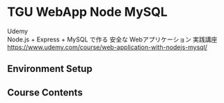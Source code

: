 # TGU WebApp Node MySQL

Udemy  
Node.js + Express + MySQL で作る 安全な Webアプリケーション 実践講座  
https://www.udemy.com/course/web-application-with-nodejs-mysql/


## Environment Setup


## Course Contents

